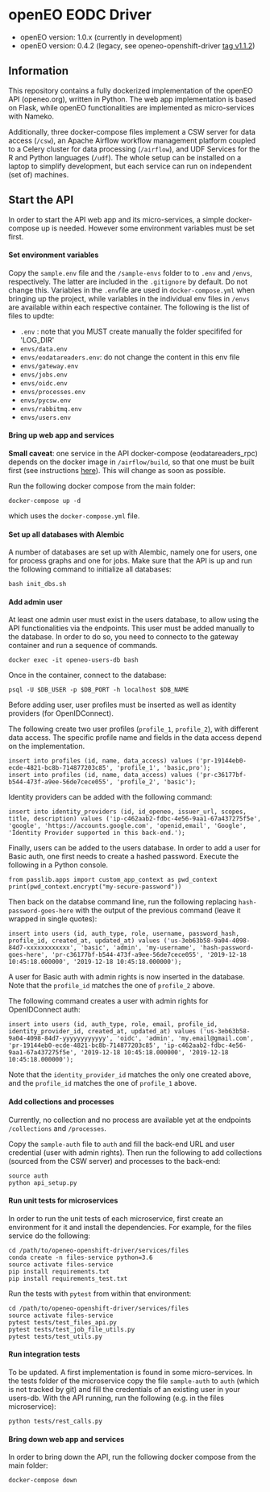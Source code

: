 # openEO EODC Driver

- openEO version: 1.0.x (currently in development)
- openEO version: 0.4.2 (legacy, see openeo-openshift-driver [tag v1.1.2](https://github.com/Open-EO/openeo-openshift-driver/releases/tag/v1.1.2))

## Information

This repository contains a fully dockerized implementation of the openEO API (openeo.org), written in Python. The web app implementation is based on Flask, while openEO functionalities are implemented as micro-services with Nameko.

Additionally, three docker-compose files implement a CSW server for data access (`/csw`), an Apache Airflow workflow management platform coupled to a Celery cluster for data processing (`/airflow`), and UDF Services for the R and Python languages (`/udf`). The whole setup can be installed on a laptop to simplify development, but each service can run on independent (set of) machines.

## Start the API

In order to start the API web app and its micro-services, a simple docker-compose up is needed. However some environment variables must be set first.

#### Set environment variables

Copy the `sample.env` file and the `/sample-envs` folder to to `.env` and `/envs`, respectively. The latter are included in the `.gitignore` by default. Do not change this. Variables in the `.env`file are used in `docker-compose.yml` when bringing up the project, while variables in the individual env files in `/envs` are available within each respective container. The following is the list of files to updte:

- `.env` : note that you MUST create manually the folder specififed for 'LOG_DIR'
- `envs/data.env`
- `envs/eodatareaders.env`: do not change the content in this env file
- `envs/gateway.env`
- `envs/jobs.env`
- `envs/oidc.env`
- `envs/processes.env`
- `envs/pycsw.env`
- `envs/rabbitmq.env`
- `envs/users.env`


#### Bring up web app and services

**Small caveat**: one service in the API docker-compose (eodatareaders_rpc) depends on the docker image in `/airflow/build`, so that one must be built first (see instructions [here](./airflow/README.md)). This will change as soon as possible.

Run the following docker compose from the main folder:

```
docker-compose up -d
```

which uses the `docker-compose.yml` file.

#### Set up all databases with Alembic

A number of databases are set up with Alembic, namely one for users, one for process graphs and one for jobs. Make sure that the API is up and run the following command to initialize all databases:

```
bash init_dbs.sh
```

#### Add admin user

At least one admin user must exist in the users database, to allow using the API functionalities via the endpoints. This user must be added manually to the database. In order to do so, you need to connecto to the gateway container and run a sequence of commands.

```
docker exec -it openeo-users-db bash
```

Once in the container, connect to the database:

```
psql -U $DB_USER -p $DB_PORT -h localhost $DB_NAME
```

Before adding user, user profiles must be inserted as well as identity providers (for OpenIDConnect).

The following create two user profiles (`profile_1`, `profile_2`), with different data access. The specific profile name and fields in the data access depend on the implementation.

```
insert into profiles (id, name, data_access) values ('pr-19144eb0-ecde-4821-bc8b-714877203c85', 'profile_1', 'basic,pro');
insert into profiles (id, name, data_access) values ('pr-c36177bf-b544-473f-a9ee-56de7cece055', 'profile_2', 'basic');
```

Identity providers can be added with the following command:

```
insert into identity_providers (id, id_openeo, issuer_url, scopes, title, description) values ('ip-c462aab2-fdbc-4e56-9aa1-67a437275f5e', 'google', 'https://accounts.google.com', 'openid,email', 'Google', 'Identity Provider supported in this back-end.');
```

Finally, users can be added to the users database. In order to add a user for Basic auth, one first needs to create a hashed password. Execute the following in a Python console.

```
from passlib.apps import custom_app_context as pwd_context
print(pwd_context.encrypt("my-secure-password"))
```

Then back on the databse command line, run the following replacing `hash-password-goes-here` with the output of the previous command (leave it wrapped in single quotes):

```
insert into users (id, auth_type, role, username, password_hash, profile_id, created_at, updated_at) values ('us-3eb63b58-9a04-4098-84d7-xxxxxxxxxxxx', 'basic', 'admin', 'my-username', 'hash-password-goes-here', 'pr-c36177bf-b544-473f-a9ee-56de7cece055', '2019-12-18 10:45:18.000000', '2019-12-18 10:45:18.000000');
```

A user for Basic auth with admin rights is now inserted in the database. Note that the  `profile_id` matches the one of `profile_2` above.

The following command creates a user with admin rights for OpenIDConnect auth:

```
insert into users (id, auth_type, role, email, profile_id, identity_provider_id, created_at, updated_at) values ('us-3eb63b58-9a04-4098-84d7-yyyyyyyyyyyy', 'oidc', 'admin', 'my.email@gmail.com', 'pr-19144eb0-ecde-4821-bc8b-714877203c85', 'ip-c462aab2-fdbc-4e56-9aa1-67a437275f5e', '2019-12-18 10:45:18.000000', '2019-12-18 10:45:18.000000');
```

Note that the `identity_provider_id` matches the only one created above, and the `profile_id` matches the one of `profile_1` above.


#### Add collections and processes

Currently, no collection and no process are available yet at the endpoints `/collections` and `/processes`.

Copy the `sample-auth` file to `auth` and fill the back-end URL and user credential (user with admin rights). Then run the following to add collections (sourced from the CSW server) and processes to the back-end:

```
source auth
python api_setup.py
```

#### Run unit tests for microservices
In order to run the unit tests of each microservice, first create an environment for it and install the dependencies. For example, for the files service do the following:

```
cd /path/to/openeo-openshift-driver/services/files
conda create -n files-service python=3.6
source activate files-service
pip install requirements.txt
pip install requirements_test.txt
```

Run the tests with `pytest` from within that environment:

```
cd /path/to/openeo-openshift-driver/services/files
source activate files-service
pytest tests/test_files_api.py
pytest tests/test_job_file_utils.py
pytest tests/test_utils.py
```

#### Run integration tests

To be updated.
A first implementation is found in some micro-services. In the tests folder of the microservice copy the file `sample-auth` to `auth` (which is not tracked by git) and fill the credentials of an existing user in your users-db. With the API running, run the following (e.g. in the files microservice):

```
python tests/rest_calls.py
```

#### Bring down web app and services

In order to bring down the API, run the following docker compose from the main folder:

```
docker-compose down
```
